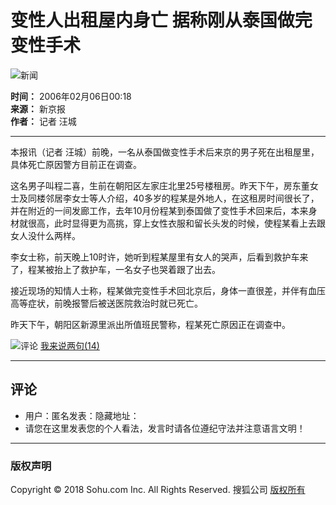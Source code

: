 # 变性人出租屋内身亡 据称刚从泰国做完变性手术

![新闻](https://images.sohu.com/ccc.gif)

**时间：** 2006年02月06日00:18  
**来源：** 新京报  
**作者：** 记者 汪城

---

本报讯（记者 汪城）前晚，一名从泰国做变性手术后来京的男子死在出租屋里，具体死亡原因警方目前正在调查。

这名男子叫程二喜，生前在朝阳区左家庄北里25号楼租房。昨天下午，房东董女士及同楼邻居李女士等人介绍，40多岁的程某是外地人，在这租房时间很长了，并在附近的一间发廊工作，去年10月份程某到泰国做了变性手术回来后，本来身材就很高，此时显得更为高挑，穿上女性衣服和留长头发的时候，使程某看上去跟女人没什么两样。

李女士称，前天晚上10时许，她听到程某屋里有女人的哭声，后看到救护车来了，程某被抬上了救护车，一名女子也哭着跟了出去。

接近现场的知情人士称，程某做完变性手术回北京后，身体一直很差，并伴有血压高等症状，前晚报警后被送医院救治时就已死亡。

昨天下午，朝阳区新源里派出所值班民警称，程某死亡原因正在调查中。

![评论](https://it.sohu.com/upload/20051205-it/icon1.gif) [我来说两句(14)](https://comment.news.sohu.com/comment/topic.jsp?id=241677705)

---

## 评论

- 用户：匿名发表：隐藏地址：
- 请您在这里发表您的个人看法，发言时请各位遵纪守法并注意语言文明！

---

### 版权声明
Copyright © 2018 Sohu.com Inc. All Rights Reserved. 搜狐公司 [版权所有](https://corp.sohu.com/s2007/copyright/)
<!-- tcd_original_link https://news.sohu.com/20060206/n241677705.shtml -->
